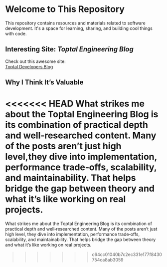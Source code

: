 # Welcome to This Repository

This repository contains resources and materials related to software development. It's a space for learning, sharing, and building cool things with code.

## Interesting Site: *Toptal Engineering Blog*

Check out this awesome site:  
[Toptal Developers Blog](https://www.toptal.com/developers/blog)


## Why I Think It’s Valuable

<<<<<<< HEAD
What strikes me about the Toptal Engineering Blog is its combination of practical depth and well‑researched content. Many of the posts aren’t just high level,they dive into implementation, performance trade‑offs, scalability, and maintainability. That helps bridge the gap between theory and what it’s like working on real projects.
=======
What strikes me about the Toptal Engineering Blog is its combination of practical depth and well‑researched content. Many of the posts aren’t just high level, they dive into implementation, performance trade‑offs, scalability, and maintainability. That helps bridge the gap between theory and what it’s like working on real projects.
>>>>>>> c64cc01040b7c2ec331e177f8430754ca8ab3059
